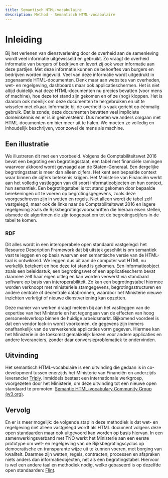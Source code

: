 ```yaml
---
title: Semantisch HTML-vocabulaire
description: Method - Semantisch HTML-vocabulaire
---
```

# Inleiding

Bij het verlenen van dienstverlening door de overheid aan de samenleving wordt veel informatie uitgewisseld en gebruikt. Zo vraagt de overheid informatie van burgers of bedrijven en levert zij ook weer informatie aan deze partijen. Met deze informatie kunnen de behoeftes van burgers en bedrijven worden ingevuld. Veel van deze informatie wordt uitgedrukt in zogenaamde HTML-documenten. Denk maar aan websites van overheden, wet- en regelgeving, dashboards maar ook applicatieschermen. Het is niet altijd duidelijk wat deze HTML-documenten nu precies bevatten (voor mens of machine), hoe deze tot stand zijn gekomen en of ze (nog) kloppen. Het is daarom ook moeilijk om deze documenten te hergebruiken en uit te wisselen met elkaar. Informatie bij de overheid is vaak gericht op éénmalig gebruik. Dat is zonde; deze documenten bevatten veel impliciete domeinkennis en er is in geinvesteerd. Dus moeten we anders omgaan met HTML-documenten om hier meer uit te halen. We moeten ze volledig en inhoudelijk beschrijven, voor zowel de mens als machine.

## Een illustratie
 
We illustreren dit met een voorbeeld. Volgens de Comptabiliteitswet 2016 bevat een begroting een begrotingsstaat, een tabel met financiële ramingen waarvoor akkoord wordt gevraagd aan de Staten-Generaal. Een dergelijke begrotingsstaat is meer dan alleen cijfers. Het kent een bepaalde context waar binnen de cijfers betekenis krijgen. Het Ministerie van Financiën werkt aan het volledig vastleggen van dit soort informatieobjecten en hun context, hun semantiek. Een begrotingstabel is tot stand gekomen door bepaalde berekeningen uit te voeren op begrotingsgegevens, zoals deze voorgeschreven zijn in wetten en regels. Niet alleen wordt de tabel zelf vastgelegd, maar ook de links naar de Comptabiliteitswet 2016 en lagere regelgeving zoals de Rijksbegrotingsvoorschriften die hieraan eisen stellen, alsmede de algoritmen die zijn toegepast om tot de begrotingscijfers in de tabel te komen.

### RDF

Dit alles wordt in een interoperabele open standaard vastgelegd: het Resource Description Framework dat bij uitstek geschikt is om semantiek vast te leggen en op basis waarvan een semantische versie van de HTML-taal is ontwikkeld. We leggen dus uit aan de computer wat HTML nu werkelijk betekent en hoe deze tot stand is gekomen. Een  informatieobject zoals een beleidsstuk, een begrotingswet of een applicatiescherm bevat daarmee zelf haar eigen uitleg en kan worden verwerkt via standaard software op basis van interoperabiliteit. Zo kan een begrotingstabel hiermee worden verknoopt met ministeriele stamgegevens, begrotingsstructuren en andere centrale of decentrale databronnen, waardoor het Ministerie nieuwe inzichten verkrijgt of nieuwe dienstverlening kan opzetten.

Deze manier van werken draagt meteen bij aan het vastleggen van de expertise van het Ministerie en het tegengaan van de effecten van hoog personeelsverloop binnen de huidige arbeidsmarkt. Bijkomend voordeel is dat een vendor lock-in wordt voorkomen, de gegevens zijn immers onafhankelijk van de verwerkende applicaties vorm gegeven. Hiermee kan het Ministerie in de toekomst gemakkelijk kiezen voor andere applicaties en andere leveranciers, zonder daar conversieproblematiek te ondervinden.

## Uitvinding
 
Het semantisch HTML-vocabulaire is een uitvinding die gedaan is in co-development tussen enerzijds het Ministerie van Financiën en anderzijds leverancier [Triply](https://triply.cc/). Inmiddels bestaat een internationale werkgroep, voorgezeten door het Ministerie, om deze uitvinding tot een nieuwe open standaard te promoten: [Semantic HTML-vocabulary Community Group (w3.org)](https://www.w3.org/community/htmlvoc/).

## Vervolg

En er is meer mogelijk: de volgende stap in deze methodiek is dat wet- en regelgeving niet alleen vastgelegd wordt als HTML document volgens deze open standaarden maar ook uitgevoerd kan worden op basis hiervan. In een samenwerkingsverband met TNO werkt het Ministerie aan een eerste prototype om wet- en regelgeving van de Rijksbegrotingscyclus op democratische en transparante wijze uit te kunnen voeren, met borging van kwaliteit. Daarmee zijn wetten, regels, contracten, processen en afspraken niets anders dan informatieobjecten, net als een begrotingstabel. Hiervoor is wel een andere taal en methodiek nodig, welke gebaseerd is op dezelfde open standaarden: [Flint](../methods/norm-engineering/05-CALCULEMUS_FLINT.md).


